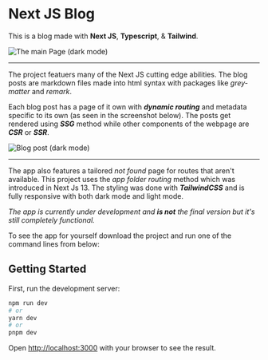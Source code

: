 # Next JS Blog 

This is a blog made with **Next JS**, **Typescript**, & **Tailwind**.

![The main Page (dark mode)](https://github.com/Sina-Hgs/next-js-blog/assets/103804601/09e21c24-8597-4cf2-9270-90f3f9c7e672)

---

The project featuers many of the Next JS cutting edge abilities. The blog posts are markdown files made into html syntax with packages like *grey-matter* and *remark*. 

Each blog post has a page of it own with _**dynamic routing**_ and metadata specific to its own (as seen in the screenshot below).
The posts get rendered using ***SSG*** method while other components of the webpage are ***CSR*** or ***SSR***. 

![Blog post (dark mode)](https://github.com/Sina-Hgs/next-js-blog/assets/103804601/eadea957-3f8f-4a57-89d8-81eb6c867f62)

---

The app also features a tailored *not found* page for routes that aren't available. This project uses the *app folder routing* method which was introduced in Next Js 13. The styling was done with **_TailwindCSS_** and is fully responsive with both dark mode and light mode.


*The app is currently under development and **is not** the final version but it's still completely functional.*

To see the app for yourself download the project and run one of the command lines from below:

## Getting Started

First, run the development server:

```bash
npm run dev
# or
yarn dev
# or
pnpm dev
```

Open [http://localhost:3000](http://localhost:3000) with your browser to see the result.
